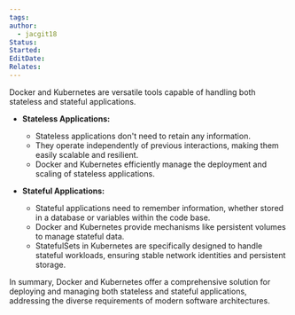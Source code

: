 ```yaml
---
tags: 
author:
  - jacgit18
Status: 
Started: 
EditDate: 
Relates:
---
```

Docker and Kubernetes are versatile tools capable of handling both stateless and stateful applications.

- **Stateless Applications:**
  - Stateless applications don't need to retain any information.
  - They operate independently of previous interactions, making them easily scalable and resilient.
  - Docker and Kubernetes efficiently manage the deployment and scaling of stateless applications.

- **Stateful Applications:**
  - Stateful applications need to remember information, whether stored in a database or variables within the code base.
  - Docker and Kubernetes provide mechanisms like persistent volumes to manage stateful data.
  - StatefulSets in Kubernetes are specifically designed to handle stateful workloads, ensuring stable network identities and persistent storage.

In summary, Docker and Kubernetes offer a comprehensive solution for deploying and managing both stateless and stateful applications, addressing the diverse requirements of modern software architectures.